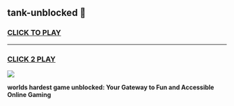 
## tank-unblocked 👋
<h3>
<a href="https://premium.freeplayer.one?title=tank-unblocked&ref=14F">CLICK TO PLAY</a></h3>
<hr>

<h3>
<a href="https://premium.freeplayer.one?title=tank-unblocked&ref=14F">CLICK 2 PLAY</a>
  
</h3>

<a href="https://premium.freeplayer.one?title=tank-unblocked&ref=12F/"><img src="https://clearcache.store/games.png"></a>


**worlds hardest game unblocked: Your Gateway to Fun and Accessible Online Gaming**
